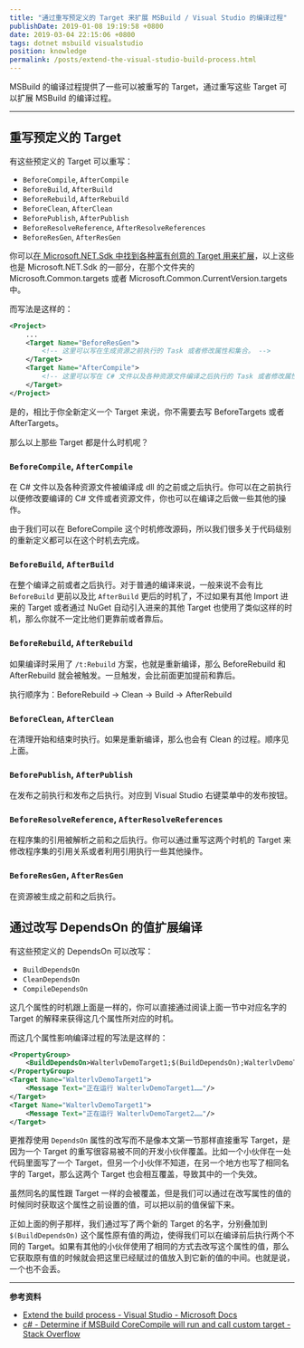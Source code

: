 ```yaml
---
title: "通过重写预定义的 Target 来扩展 MSBuild / Visual Studio 的编译过程"
publishDate: 2019-01-08 19:19:58 +0800
date: 2019-03-04 22:15:06 +0800
tags: dotnet msbuild visualstudio
position: knowledge
permalink: /posts/extend-the-visual-studio-build-process.html
---
```


MSBuild 的编译过程提供了一些可以被重写的 Target，通过重写这些 Target 可以扩展 MSBuild 的编译过程。

---

<div id="toc"></div>

## 重写预定义的 Target

有这些预定义的 Target 可以重写：

- `BeforeCompile`, `AfterCompile`
- `BeforeBuild`, `AfterBuild`
- `BeforeRebuild`, `AfterRebuild`
- `BeforeClean`, `AfterClean`
- `BeforePublish`, `AfterPublish`
- `BeforeResolveReference`, `AfterResolveReferences`
- `BeforeResGen`, `AfterResGen`

你可以[在 Microsoft.NET.Sdk 中找到各种富有创意的 Target 用来扩展](/post/read-microsoft-net-sdk)，以上这些也是 Microsoft.NET.Sdk 的一部分，在那个文件夹的 Microsoft.Common.targets 或者 Microsoft.Common.CurrentVersion.targets 中。

而写法是这样的：

```xml
<Project>
    ...
    <Target Name="BeforeResGen">
        <!-- 这里可以写在生成资源之前执行的 Task 或者修改属性和集合。 -->
    </Target>
    <Target Name="AfterCompile">
        <!-- 这里可以写在 C# 文件以及各种资源文件编译之后执行的 Task 或者修改属性和集合。 -->
    </Target>
</Project>
```

是的，相比于你全新定义一个 Target 来说，你不需要去写 BeforeTargets 或者 AfterTargets。

那么以上那些 Target 都是什么时机呢？

### `BeforeCompile`, `AfterCompile`

在 C# 文件以及各种资源文件被编译成 dll 的之前或之后执行。你可以在之前执行以便修改要编译的 C# 文件或者资源文件，你也可以在编译之后做一些其他的操作。

由于我们可以在 BeforeCompile 这个时机修改源码，所以我们很多关于代码级别的重新定义都可以在这个时机去完成。

### `BeforeBuild`, `AfterBuild`

在整个编译之前或者之后执行。对于普通的编译来说，一般来说不会有比 `BeforeBuild` 更前以及比 `AfterBuild` 更后的时机了，不过如果有其他 Import 进来的 Target 或者通过 NuGet 自动引入进来的其他 Target 也使用了类似这样的时机，那么你就不一定比他们更靠前或者靠后。

### `BeforeRebuild`, `AfterRebuild`

如果编译时采用了 `/t:Rebuild` 方案，也就是重新编译，那么 BeforeRebuild 和 AfterRebuild 就会被触发。一旦触发，会比前面更加提前和靠后。

执行顺序为：BeforeRebuild -> Clean -> Build -> AfterRebuild

### `BeforeClean`, `AfterClean`

在清理开始和结束时执行。如果是重新编译，那么也会有 Clean 的过程。顺序见上面。

### `BeforePublish`, `AfterPublish`

在发布之前执行和发布之后执行。对应到 Visual Studio 右键菜单中的发布按钮。

### `BeforeResolveReference`, `AfterResolveReferences`

在程序集的引用被解析之前和之后执行。你可以通过重写这两个时机的 Target 来修改程序集的引用关系或者利用引用执行一些其他操作。

### `BeforeResGen`, `AfterResGen`

在资源被生成之前和之后执行。

## 通过改写 DependsOn 的值扩展编译

有这些预定义的 DependsOn 可以改写：

- `BuildDependsOn`
- `CleanDependsOn`
- `CompileDependsOn`

这几个属性的时机跟上面是一样的，你可以直接通过阅读上面一节中对应名字的 Target 的解释来获得这几个属性所对应的时机。

而这几个属性影响编译过程的写法是这样的：

```xml
<PropertyGroup>
    <BuildDependsOn>WalterlvDemoTarget1;$(BuildDependsOn);WalterlvDemoTarget1</BuildDependsOn>
</PropertyGroup>
<Target Name="WalterlvDemoTarget1">  
    <Message Text="正在运行 WalterlvDemoTarget1……"/>  
</Target>  
<Target Name="WalterlvDemoTarget1">  
    <Message Text="正在运行 WalterlvDemoTarget2……"/>  
</Target>
```

更推荐使用 `DependsOn` 属性的改写而不是像本文第一节那样直接重写 Target，是因为一个 Target 的重写很容易被不同的开发小伙伴覆盖。比如一个小伙伴在一处代码里面写了一个 Target，但另一个小伙伴不知道，在另一个地方也写了相同名字的 Target，那么这两个 Target 也会相互覆盖，导致其中的一个失效。

虽然同名的属性跟 Target 一样的会被覆盖，但是我们可以通过在改写属性的值的时候同时获取这个属性之前设置的值，可以把以前的值保留下来。

正如上面的例子那样，我们通过写了两个新的 Target 的名字，分别叠加到 `$(BuildDependsOn)` 这个属性原有值的两边，使得我们可以在编译前后执行两个不同的 Target。如果有其他的小伙伴使用了相同的方式去改写这个属性的值，那么它获取原有值的时候就会把这里已经赋过的值放入到它新的值的中间。也就是说，一个也不会丢。

---

**参考资料**

- [Extend the build process - Visual Studio - Microsoft Docs](https://docs.microsoft.com/en-us/visualstudio/msbuild/how-to-extend-the-visual-studio-build-process)
- [c# - Determine if MSBuild CoreCompile will run and call custom target - Stack Overflow](https://stackoverflow.com/questions/11667510/determine-if-msbuild-corecompile-will-run-and-call-custom-target)

